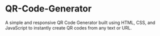 # QR-Code-Generator
A simple and responsive QR Code Generator built using HTML, CSS, and JavaScript to instantly create QR codes from any text or URL.
